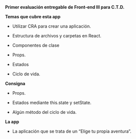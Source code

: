 **Primer evaluación entregable de Front-end III para C.T.D.**

**Temas que cubre esta app**

-   Utilizar CRA para crear una aplicación.
    
-   Estructura de archivos y carpetas en React.
    
-   Componentes de clase
    
-   Props.
    
-   Estados
    
-   Ciclo de vida.
 
 
**Consigna**

-   Props.
    
-   Estados mediante this.state y setState.
    
-   Algún método del ciclo de vida.

**La app**

-   La aplicación que se trata de un “Elige tu propia aventura”.
